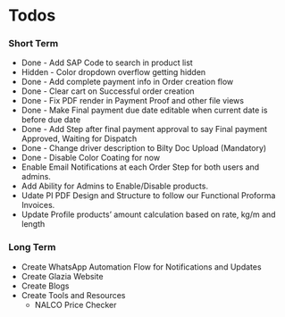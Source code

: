 # Todos

### Short Term

- Done - Add SAP Code to search in product list
- Hidden - Color dropdown overflow getting hidden
- Done - Add complete payment info in Order creation flow
- Done - Clear cart on Successful order creation
- Done - Fix PDF render in Payment Proof and other file views
- Done - Make Final payment due date editable when current date is before due date
- Done - Add Step after final payment approval to say Final payment Approved, Waiting for Dispatch
- Done - Change driver description to Bilty Doc Upload (Mandatory)
- Done - Disable Color Coating for now
- Enable Email Notifications at each Order Step for both users and admins.
- Add Ability for Admins to Enable/Disable products.
- Udate PI PDF Design and Structure to follow our Functional Proforma Invoices.
- Update Profile products’ amount calculation based on rate, kg/m and length



### Long Term

- Create WhatsApp Automation Flow for Notifications and Updates
- Create Glazia Website
- Create Blogs
- Create Tools and Resources
  - NALCO Price Checker